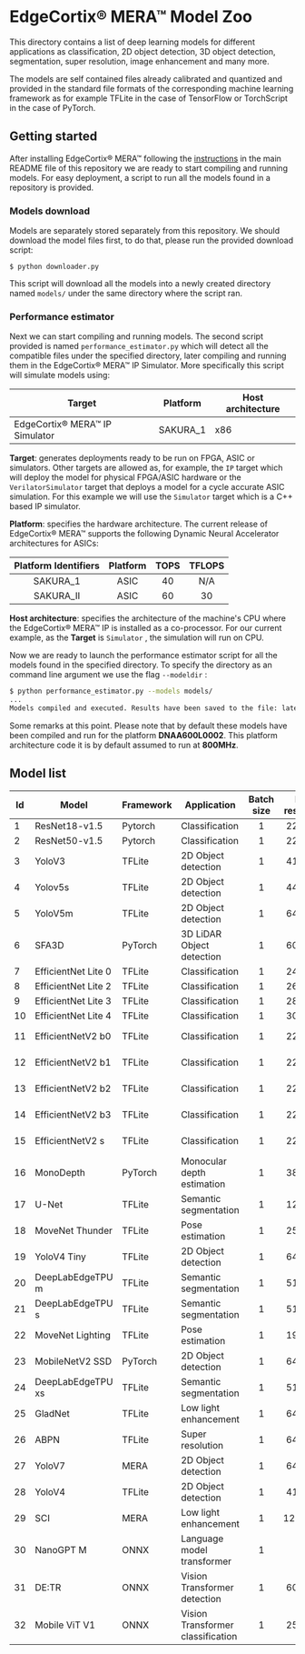 # EdgeCortix&reg; MERA&trade; Model Zoo

This directory contains a list of deep learning models for different applications as classification, 2D object detection, 3D object detection, segmentation, super resolution, image enhancement and many more.

The models are self contained files already calibrated and quantized and provided in the standard file formats of the corresponding machine learning framework as for example TFLite in the case of TensorFlow or TorchScript in the case of PyTorch.

## Getting started

After installing EdgeCortix&reg; MERA&trade; following the [instructions](https://github.com/Edgecortix-Inc/mera/blob/main/README.md#installation-guide) in the main README file of this repository we are ready to start compiling and running models. For easy deployment, a script to run all the models found in a repository is provided.

### Models download

Models are separately stored separately from this repository. We should download the model files first, to do that, please run the provided download script:

```
$ python downloader.py
```

This script will download all the models into a newly created directory named `models/` under the same directory where the script ran.

### Performance estimator

Next we can start compiling and running models. The second script provided is named `performance_estimator.py` which will detect all the compatible files under the specified directory, later compiling and running them in the EdgeCortix&reg; MERA&trade; IP Simulator. More specifically this script will simulate models using:

| Target                                   | Platform     | Host architecture |
| ---------------------------------------- | ------------ | ----------------- |
| EdgeCortix&reg; MERA&trade; IP Simulator | SAKURA_1     | x86               |

**Target**: generates deployments ready to be run on FPGA, ASIC or simulators. Other targets are allowed as, for example, the `IP` target which will deploy the model for physical FPGA/ASIC hardware or the `VerilatorSimulator` target that deploys a model for a cycle accurate ASIC simulation. For this example we will use the `Simulator` target which is a C++ based IP simulator.

**Platform**: specifies the hardware architecture. The current release of EdgeCortix&reg; MERA™ supports the following Dynamic Neural Accelerator architectures for ASICs:

| Platform Identifiers  | Platform | TOPS               | TFLOPS |
|:---------------------:|:--------:|:------------------:|:------:|
|          SAKURA_1     |  ASIC    |  40                | N/A    |
|         SAKURA_II     |  ASIC    |  60                | 30     |


**Host architecture**: specifies the architecture of the machine's CPU where the  EdgeCortix&reg; MERA™ IP is installed as a co-processor. For our current example, as the **Target** is `Simulator` , the simulation will run on CPU.

Now we are ready to launch the performance estimator script for all the models found in the specified directory. To specify the directory as an command line argument we use the flag `--modeldir` :

```bash
$ python performance_estimator.py --models models/
...
Models compiled and executed. Results have been saved to the file: latencies.txt
```

Some remarks at this point. Please note that by default these models have been compiled and run for the platform **DNAA600L0002**. This platform architecture code it is by default assumed to run at **800MHz**. 

## Model list

 | Id       | Model               | Framework   | Application                       | Batch size | Input resolution | Precision | Calibration data | Link                                                                  |
 | -------  | ------------------- | ----------- | --------------------------------- | :-------: | :--------------: | :-------: | :--------------: | --------------------------------------------------------------------- |
 |    1     | ResNet18-v1.5       | Pytorch     | Classification                    |     1     |     224x224      |   int8    |    Real data     | [link](https://edgecortix.box.com/s/f5tdfd6bgvhhvmcgm79vezk1ldbu77nc) |
 |    2     | ResNet50-v1.5       | Pytorch     | Classification                    |     1     |     224x224      |   int8    |    Real data     | [link](https://edgecortix.box.com/s/fhq3th1docshkdth66g5hlrqkb9z47x8) |
 |    3     | YoloV3              | TFLite      | 2D Object detection               |     1     |     416x416      |   int8    |    Real data     | [link](https://edgecortix.box.com/s/bzpqnmkocme40grb5tfvrrdv2eaz9r4u) |
 |    4     | Yolov5s             | TFLite      | 2D Object detection               |     1     |     448x448      |   int8    |    Real data     | [link](https://edgecortix.box.com/s/fgqwykxpw4xdy3tfc1mx4c82pk1ko8i9) |
 |    5     | YoloV5m             | TFLite      | 2D Object detection               |     1     |     640x640      |   int8    |    Real data     | [link](https://edgecortix.box.com/s/3za6yi4g8jl263uxzix3awj73szq539g) |
 |    6     | SFA3D               | PyTorch     | 3D LiDAR Object detection         |     1     |     608x608      |   int8    |    Real data     | [link](https://edgecortix.box.com/s/4smmrry1sgaj7imr548xmu4265fvwaua) |
 |    7     | EfficientNet Lite 0 | TFLite      | Classification                    |     1     |     240x240      |   int8    |    Real data     | [link](https://edgecortix.box.com/s/o7jvspeak5jqhysrcs58v6stgq4hfe3a) |
 |    8     | EfficientNet Lite 2 | TFLite      | Classification                    |     1     |     260x260      |   int8    |    Real data     | [link](https://edgecortix.box.com/s/ita019roakdur9gp4tqntxlrzc1qmglr) |
 |    9     | EfficientNet Lite 3 | TFLite      | Classification                    |     1     |     280x280      |   int8    |    Real data     | [link](https://edgecortix.box.com/s/jheozwqcalm2e10rdtlr4q4dp4fgpx1f) |
 |   10     | EfficientNet Lite 4 | TFLite      | Classification                    |     1     |     300x300      |   int8    |    Real data     | [link](https://edgecortix.box.com/s/m0k7vj8fwgykinmpt6enjxb6p0fppfvf) |
 |   11     | EfficientNetV2 b0   | TFLite      | Classification                    |     1     |     224x224      |   int8    |   Random data    | [link](https://edgecortix.box.com/s/9cgafa2w2ph0erqszhg0ck1qr9t9ap3x) |
 |   12     | EfficientNetV2 b1   | TFLite      | Classification                    |     1     |     224x224      |   int8    |   Random data    | [link](https://edgecortix.box.com/s/vjkorhuh6ihr0ulc1hjjcw0nyahvj72q) |
 |   13     | EfficientNetV2 b2   | TFLite      | Classification                    |     1     |     224x224      |   int8    |   Random data    | [link](https://edgecortix.box.com/s/75hgakm13i3kdezau3nqjke6mal46atp) |
 |   14     | EfficientNetV2 b3   | TFLite      | Classification                    |     1     |     224x224      |   int8    |   Random data    | [link](https://edgecortix.box.com/s/av9kgmnp4n0pl9tmi1qd0z2743ujc19i) |
 |   15     | EfficientNetV2 s    | TFLite      | Classification                    |     1     |     224x224      |   int8    |   Random data    | [link](https://edgecortix.box.com/s/ox54kf0pta2g1f39q7452so4fc35syy4) |
 |   16     | MonoDepth           | PyTorch     | Monocular depth estimation        |     1     |     384x288      |   int8    |   Real data      | [link](https://edgecortix.box.com/s/uv0vvqkyp3rx7v1lgapv6yufrcurastd) |
 |   17     | U-Net               | TFLite      | Semantic segmentation             |     1     |     128x128      |   int8    |   Real data      | [link](https://edgecortix.box.com/s/2y4d405sqpmrhsvg0mrefznj7tj1nrve) |
 |   18     | MoveNet Thunder     | TFLite      | Pose estimation                   |     1     |     256x256      |   int8    |   Real data      | [link](https://edgecortix.box.com/s/kh0mghv2yd88mstucql1tsq6t0jn2w18) |
 |   19     | YoloV4 Tiny         | TFLite      | 2D Object detection               |     1     |     640x640      |   int8    |   Real data      | [link](https://edgecortix.box.com/s/1wokg6m238hesq0w4uat07nhewasmn21) |
 |   20     | DeepLabEdgeTPU m    | TFLite      | Semantic segmentation             |     1     |     512x512      |   int8    |   Real data      | [link](https://edgecortix.box.com/s/28dcbrtby7whzpvcmoldgqyfjs2d4slj) |
 |   21     | DeepLabEdgeTPU s    | TFLite      | Semantic segmentation             |     1     |     512x512      |   int8    |   Real data      | [link](https://edgecortix.box.com/s/57jrlqgsxy68w3i5gvh2m0qn7lay8f3o) |
 |   22     | MoveNet Lighting    | TFLite      | Pose estimation                   |     1     |     192x192      |   int8    |   Real data      | [link](https://edgecortix.box.com/s/oj2g7rwpk3n0t2fphfx65p96i4l4ip7e) |
 |   23     | MobileNetV2 SSD     | PyTorch     | 2D Object detection               |     1     |     640x480      |   int8    |   Real data      | [link](https://edgecortix.box.com/s/jcifbv6tkrcinqczoalsemel4nm9fk6w) |
 |   24     | DeepLabEdgeTPU xs   | TFLite      | Semantic segmentation             |     1     |     512x512      |   int8    |   Real data      | [link](https://edgecortix.box.com/s/150wnhkxvdaja9fbr93v76x1jomtrhs4) |
 |   25     | GladNet             | TFLite      | Low light enhancement             |     1     |     640x480      |   int8    |   Real data      | [link](https://edgecortix.box.com/s/hg6zh4bu8a1cp701zc16ro410yi69lkl) |
 |   26     | ABPN                | TFLite      | Super resolution                  |     1     |     640x360      |   int8    |   Real data      | [link](https://edgecortix.box.com/s/x9hxsd5030u3slbnj847q9kgudk6bx6m) |
 |   27     | YoloV7              | MERA        | 2D Object detection               |     1     |     640x640      |   int8    |   Real data      | [link](https://edgecortix.box.com/s/13fx4hc0pkmokhppa6ats6eya15ad8a9) |
 |   28     | YoloV4              | TFLite      | 2D Object detection               |     1     |     416x416      |   int8    |   Real data      | [link](https://edgecortix.box.com/s/bnqxgw7vm5tu2651z8mleszodlbdh3xi) |
 |   29     | SCI                 | MERA        | Low light enhancement             |     1     |     1280x720     |   int8    |   Real data      | [link](https://edgecortix.box.com/s/pv92y5rf33en6qrm2zb727l5kc7ip598) |
 |   30     | NanoGPT M           | ONNX        | Language model transformer        |     1     |     64           |   FP32    |   Real data      | [link](https://edgecortix.box.com/s/hko9ps3064bq9svzrpx0uo0w7p8aa5xf) |
 |   31     | DE:TR               | ONNX        | Vision Transformer detection      |     1     |     600x400      |   FP32    |   Real data      | [link](https://edgecortix.box.com/s/iw5250rfi3pk3wyzicpt6br9glj38ouh) |
 |   32     | Mobile ViT V1       | ONNX        | Vision Transformer classification |     1     |     256x256      |   FP32    |   Real data      | [link](https://edgecortix.box.com/s/no3uxexvarzzsh5wqbbn095hfsirp2m1) |
